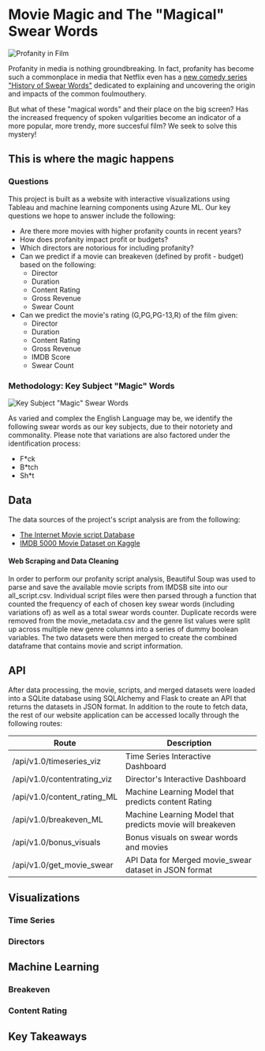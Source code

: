 # Movie Magic and The "Magical" Swear Words
![Profanity in Film](https://nofilmschool.com/sites/default/files/styles/article_1500/public/wow.jpg?itok=6r6h97Z1)

Profanity in media is nothing groundbreaking. In fact, profanity has become such a commonplace in media that Netflix even has a [new comedy series "History of Swear Words"](https://www.netflix.com/title/81305757) dedicated to explaining and uncovering the origin and impacts of the common foulmouthery. 

But what of these "magical words" and their place on the big screen? Has the increased frequency of spoken vulgarities become an indicator of a more popular, more trendy, more succesful film? We seek to solve this mystery!

## This is where the magic happens

### Questions
This project is built as a website with interactive visualizations using Tableau and machine learning components using Azure ML. Our key questions we hope to answer include the following:

* Are there more movies with higher profanity counts in recent years?
* How does profanity impact profit or budgets?
* Which directors are notorious for including profanity?
* Can we predict if a movie can breakeven (defined by profit - budget) based on the following:
  * Director
  * Duration
  * Content Rating
  * Gross Revenue
  * Swear Count
* Can we predict the movie's rating (G,PG,PG-13,R) of the film given: 
  * Director
  * Duration
  * Content Rating
  * Gross Revenue
  * IMDB Score
  * Swear Count

### Methodology: Key Subject "Magic" Words
![Key Subject "Magic" Swear Words](https://bicontent.businessinsurance.com/4932e90f-7e6c-4bad-90b9-85f79c7723fd.jpg)

As varied and complex the English Language may be, we identify the following swear words as our key subjects, due to their notoriety and commonality. Please note that variations are also factored under the identification process:
* F*ck
* B*tch
* Sh*t

## Data

The data sources of the project's script analysis are from the following:
* [The Internet Movie script Database](https://imsdb.com/all-scripts.html)
* [IMDB 5000 Movie Dataset on Kaggle](https://www.kaggle.com/carolzhangdc/imdb-5000-movie-dataset)

#### Web Scraping and Data Cleaning

In order to perform our profanity script analysis, Beautiful Soup was used to parse and save the available movie scripts from IMDSB site into our all_script.csv.  Individual script files were then parsed through a function that counted the frequency of each of chosen key swear words (including variations of) as well as a total swear words counter. Duplicate records were removed from the movie_metadata.csv and the genre list values were split up across multiple new genre columns into a series of dummy  boolean variables. The two datasets were then merged to create the combined dataframe that contains movie and script information.

## API

After data processing, the movie, scripts, and merged datasets were loaded into a SQLite database using SQLAlchemy and Flask to create an API that returns the datasets in JSON format. In addition to the route to fetch data, the rest of our website application can be accessed locally through the following routes:

|Route|Description|
|-|-|
|/api/v1.0/timeseries_viz|Time Series Interactive Dashboard|
|/api/v1.0/contentrating_viz|Director's Interactive Dashboard|
|/api/v1.0/content_rating_ML|Machine Learning Model that predicts content Rating|
|/api/v1.0/breakeven_ML|Machine Learning Model that predicts movie will breakeven|
|/api/v1.0/bonus_visuals|Bonus visuals on swear words and movies|
|/api/v1.0/get_movie_swear	|API Data for Merged movie_swear dataset in JSON format


## Visualizations

### Time Series
### Directors

## Machine Learning
### Breakeven
### Content Rating

## Key Takeaways



